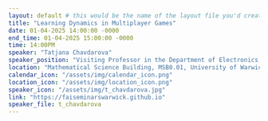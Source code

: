 ```yaml
---
layout: default # this would be the name of the layout file you'd create for events
title: "Learning Dynamics in Multiplayer Games"
date: 01-04-2025 14:00:00 -0000
end_time: 01-04-2025 15:00:00 -0000
time: 14:00PM
speaker: "Tatjana Chavdarova"
speaker_position: "Visiting Professor in the Department of Electronics, Information, and Bioengineering (DEIB) at Politecnico di Milano (Polimi)"
location: "Mathematical Science Building, MSB0.01, University of Warwick, Coventry, UK"
calendar_icon: "/assets/img/calendar_icon.png"
location_icon: "/assets/img/location_icon.png"
speaker_icon: "/assets/img/t_chavdarova.jpg"
link: "https://faiseminarswarwick.github.io"
speaker_file: t_chavdarova
---
```


